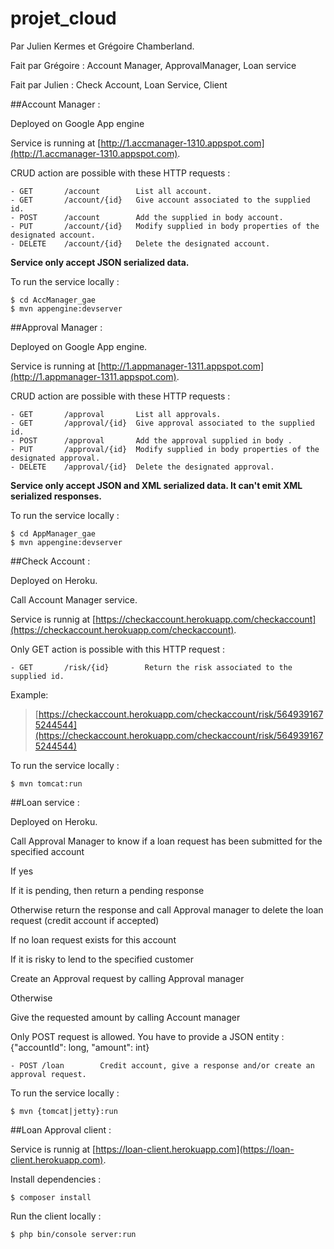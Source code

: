 # projet_cloud

Par Julien Kermes et Grégoire Chamberland.

Fait par Grégoire : Account Manager, ApprovalManager, Loan service

Fait par Julien : Check Account, Loan Service, Client

##Account Manager :

Deployed on Google App engine

Service is running at [http://1.accmanager-1310.appspot.com](http://1.accmanager-1310.appspot.com).

CRUD action are possible with these HTTP requests :

	- GET 		/account 		List all account.
	- GET 		/account/{id} 	Give account associated to the supplied id.
	- POST 		/account 		Add the supplied in body account.
	- PUT		/account/{id}	Modify supplied in body properties of the designated account.
	- DELETE	/account/{id}	Delete the designated account.

**Service only accept JSON serialized data.**

To run the service locally : 

    $ cd AccManager_gae
    $ mvn appengine:devserver

##Approval Manager :

Deployed on Google App engine.

Service is running at [http://1.appmanager-1311.appspot.com](http://1.appmanager-1311.appspot.com).

CRUD action are possible with these HTTP requests :

	- GET 		/approval 		List all approvals.
	- GET 		/approval/{id} 	Give approval associated to the supplied id.
	- POST 		/approval 		Add the approval supplied in body .
	- PUT		/approval/{id}	Modify supplied in body properties of the designated approval.
	- DELETE	/approval/{id}	Delete the designated approval.

**Service only accept JSON and XML serialized data. It can't emit XML serialized responses.**

To run the service locally : 

    $ cd AppManager_gae
    $ mvn appengine:devserver

##Check Account :

Deployed on Heroku.


Call Account Manager service.


Service is runnig at [https://checkaccount.herokuapp.com/checkaccount](https://checkaccount.herokuapp.com/checkaccount).

Only GET action is possible with this HTTP request :

    - GET       /risk/{id}        Return the risk associated to the supplied id.

Example:
>[https://checkaccount.herokuapp.com/checkaccount/risk/5649391675244544](https://checkaccount.herokuapp.com/checkaccount/risk/5649391675244544)

To run the service locally : 

    $ mvn tomcat:run 

##Loan service :

Deployed on Heroku.


Call Approval Manager to know if a loan request has been submitted for the specified account

If yes

 If it is pending, then return a pending response

 Otherwise return the response and call Approval manager to delete the loan request (credit account if accepted)

If no loan request exists for this account

 If it is risky to lend to the specified customer

  Create an Approval request by calling Approval manager

 Otherwise

  Give the requested amount by calling Account manager


Only POST request is allowed. You have to provide a JSON entity : {"accountId": long, "amount": int}

    - POST /loan		Credit account, give a response and/or create an approval request.

To run the service locally : 

    $ mvn {tomcat|jetty}:run 

##Loan Approval client :

Service is runnig at [https://loan-client.herokuapp.com](https://loan-client.herokuapp.com).

Install dependencies :

    $ composer install 

Run the client locally :

    $ php bin/console server:run 